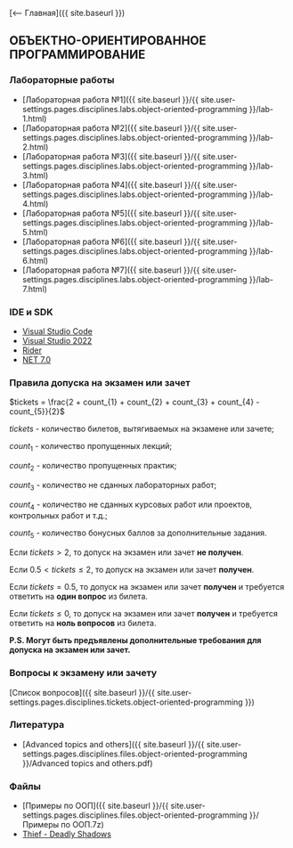[⟵ Главная]({{ site.baseurl }})

## ОБЪЕКТНО-ОРИЕНТИРОВАННОЕ ПРОГРАММИРОВАНИЕ

### Лабораторные работы

* [Лабораторная работа №1]({{ site.baseurl }}/{{ site.user-settings.pages.disciplines.labs.object-oriented-programming }}/lab-1.html)
* [Лабораторная работа №2]({{ site.baseurl }}/{{ site.user-settings.pages.disciplines.labs.object-oriented-programming }}/lab-2.html)
* [Лабораторная работа №3]({{ site.baseurl }}/{{ site.user-settings.pages.disciplines.labs.object-oriented-programming }}/lab-3.html)
* [Лабораторная работа №4]({{ site.baseurl }}/{{ site.user-settings.pages.disciplines.labs.object-oriented-programming }}/lab-4.html)
* [Лабораторная работа №5]({{ site.baseurl }}/{{ site.user-settings.pages.disciplines.labs.object-oriented-programming }}/lab-5.html)
* [Лабораторная работа №6]({{ site.baseurl }}/{{ site.user-settings.pages.disciplines.labs.object-oriented-programming }}/lab-6.html)
* [Лабораторная работа №7]({{ site.baseurl }}/{{ site.user-settings.pages.disciplines.labs.object-oriented-programming }}/lab-7.html)

### IDE и SDK
* [Visual Studio Code](https://code.visualstudio.com/)
* [Visual Studio 2022](https://visualstudio.microsoft.com/ru/)
* [Rider](https://www.jetbrains.com/ru-ru/rider/)
* [NET 7.0](https://dotnet.microsoft.com/en-us/download)

### Правила допуска на экзамен или зачет
$tickets = \frac{2 + count_{1} + count_{2} + count_{3} + count_{4} - count_{5}}{2}$

$tickets$ - количество билетов, вытягиваемых на экзамене или зачете;

$count_{1}$ - количество пропущенных лекций;

$count_{2}$ - количество пропущенных практик;

$count_{3}$ - количество не сданных лабораторных работ;

$count_{4}$ - количество не сданных курсовых работ или проектов, контрольных работ и т.д.;

$count_{5}$ - количество бонусных баллов за дополнительные задания.

Если $tickets \gt 2$, то допуск на экзамен или зачет **не получен**.

Если $0.5 \lt tickets \leq 2$, то допуск на экзамен или зачет **получен**.

Если $tickets = 0.5$, то допуск на экзамен или зачет **получен** и требуется ответить на **один вопрос** из билета.

Если $tickets \leq 0$, то допуск на экзамен или зачет **получен** и требуется ответить на **ноль вопросов** из билета.

**P.S. Могут быть предъявлены дополнительные требования для допуска на экзамен или зачет.**

### Вопросы к экзамену или зачету
[Список вопросов]({{ site.baseurl }}/{{ site.user-settings.pages.disciplines.tickets.object-oriented-programming }})

### Литература
* [Advanced topics and others]({{ site.baseurl }}/{{ site.user-settings.pages.disciplines.files.object-oriented-programming }}/Advanced topics and others.pdf)

### Файлы
* [Примеры по ООП]({{ site.baseurl }}/{{ site.user-settings.pages.disciplines.files.object-oriented-programming }}/Примеры по ООП.7z)
* [Thief - Deadly Shadows](https://drive.google.com/uc?export=download&id=10LtVj-F3rTx46ziE7xZEFo9DHl91z6Ct)

